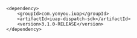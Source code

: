 	<dependency>
		<groupId>com.yonyou.iuap</groupId>
		<artifactId>iuap-dispatch-sdk</artifactId>
		<version>3.1.0-RELEASE</version>
	</dependency>
